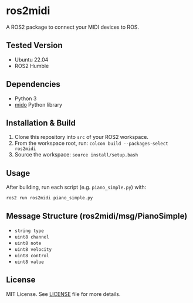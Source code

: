# ros2midi

A ROS2 package to connect your MIDI devices to ROS.

## Tested Version
- Ubuntu 22.04
- ROS2 Humble

## Dependencies
- Python 3
- [mido](https://pypi.org/project/mido/) Python library

## Installation & Build
1. Clone this repository into `src` of your ROS2 workspace.
2. From the workspace root, run: `colcon build --packages-select ros2midi`
3. Source the workspace: `source install/setup.bash`

## Usage
After building, run each script (e.g. `piano_simple.py`) with:
```bash
ros2 run ros2midi piano_simple.py
```

## Message Structure (ros2midi/msg/PianoSimple)
- `string type`
- `uint8 channel`
- `uint8 note`
- `uint8 velocity`
- `uint8 control`
- `uint8 value`

## License
MIT License. See [LICENSE](LICENSE) file for more details.
